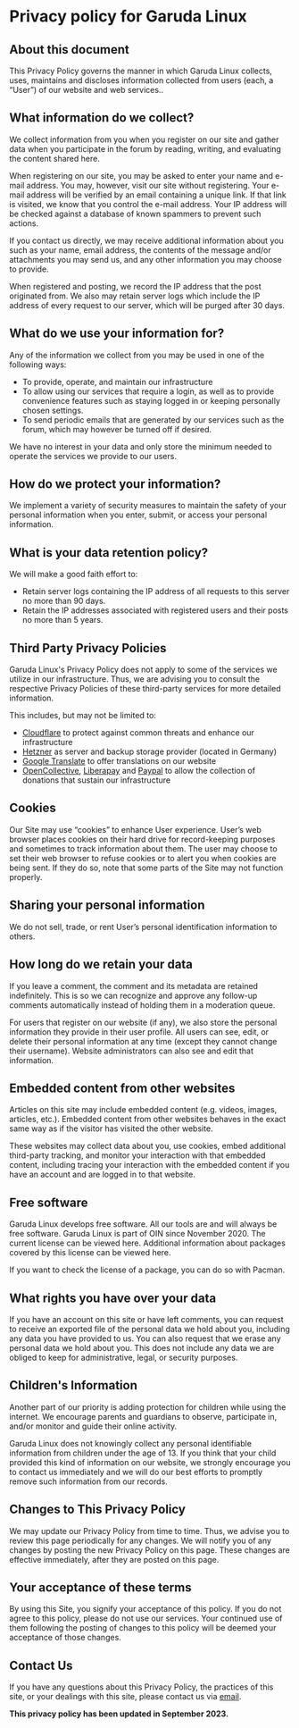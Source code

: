 # Privacy policy for Garuda Linux

## About this document

This Privacy Policy governs the manner in which Garuda Linux collects, uses, maintains and discloses information
collected from users (each, a “User”) of our website and web services..

## What information do we collect?

We collect information from you when you register on our site and gather data when you participate in the forum by
reading, writing, and evaluating the content shared here.

When registering on our site, you may be asked to enter your name and e-mail address. You may, however, visit our site
without registering. Your e-mail address will be verified by an email containing a unique link. If that link is visited,
we know that you control the e-mail address. Your IP address will be checked against a database of known spammers to
prevent such actions.

If you contact us directly, we may receive additional information about you such as your name, email address, the
contents of the message and/or attachments you may send us, and any other information you may choose to provide.

When registered and posting, we record the IP address that the post originated from. We also may retain server logs
which include the IP address of every request to our server, which will be purged after 30 days.

## What do we use your information for?

Any of the information we collect from you may be used in one of the following ways:

- To provide, operate, and maintain our infrastructure
- To allow using our services that require a login, as well as to provide convenience features such as staying logged in
  or keeping personally chosen settings.
- To send periodic emails that are generated by our services such as the forum, which may however be turned off if
  desired.

We have no interest in your data and only store the minimum needed to operate the services we provide to our users.

## How do we protect your information?

We implement a variety of security measures to maintain the safety of your personal information when you enter, submit,
or access your personal information.

## What is your data retention policy?

We will make a good faith effort to:

- Retain server logs containing the IP address of all requests to this server no more than 90 days.
- Retain the IP addresses associated with registered users and their posts no more than 5 years.

## Third Party Privacy Policies

Garuda Linux's Privacy Policy does not apply to some of the services we utilize in our infrastructure. Thus, we are
advising you to consult the respective Privacy Policies of these third-party services for more detailed information.

This includes, but may not be limited to:

- [Cloudflare](https://www.cloudflare.com/) to protect against common threats and enhance our infrastructure
- [Hetzner](www.hetzner.com/) as server and backup storage provider (located in Germany)
- [Google Translate](https://translate.google.com/) to offer translations on our website
- [OpenCollective](https://opencollective.org/), [Liberapay](https://liberapay.com/)
  and [Paypal](https://www.paypal.com/) to allow the collection of donations that sustain our infrastructure

## Cookies

Our Site may use “cookies” to enhance User experience. User’s web browser places cookies on their hard drive for
record-keeping purposes and sometimes to track information about them. The user may choose to set their web browser to
refuse cookies or to alert you when cookies are being sent. If they do so, note that some parts of the Site may not
function properly.

## Sharing your personal information

We do not sell, trade, or rent User’s personal identification information to others.

## How long do we retain your data

If you leave a comment, the comment and its metadata are retained indefinitely. This is so we can recognize and approve
any follow-up comments automatically instead of holding them in a moderation queue.

For users that register on our website (if any), we also store the personal information they provide in their user
profile. All users can see, edit, or delete their personal information at any time (except they cannot change their
username). Website administrators can also see and edit that information.

## Embedded content from other websites

Articles on this site may include embedded content (e.g. videos, images, articles, etc.). Embedded content from other
websites behaves in the exact same way as if the visitor has visited the other website.

These websites may collect data about you, use cookies, embed additional third-party tracking, and monitor your
interaction with that embedded content, including tracing your interaction with the embedded content if you have an
account and are logged in to that website.

## Free software

Garuda Linux develops free software. All our tools are and will always be free software. Garuda Linux is part of OIN
since November 2020. The current license can be viewed here. Additional information about packages covered by this
license can be viewed here.

If you want to check the license of a package, you can do so with Pacman.

## What rights you have over your data

If you have an account on this site or have left comments, you can request to receive an exported file of the personal
data we hold about you, including any data you have provided to us. You can also request that we erase any personal data
we hold about you. This does not include any data we are obliged to keep for administrative, legal, or security
purposes.

## Children's Information

Another part of our priority is adding protection for children while using the internet. We encourage parents and
guardians to observe, participate in, and/or monitor and guide their online activity.

Garuda Linux does not knowingly collect any personal identifiable information from children under the age of 13. If you
think that your child provided this kind of information on our website, we strongly encourage you to contact us
immediately and we will do our best efforts to promptly remove such information from our records.

## Changes to This Privacy Policy

We may update our Privacy Policy from time to time. Thus, we advise you to review this page periodically for any
changes. We will notify you of any
changes by posting the new Privacy Policy on this page. These changes are effective immediately, after they are posted
on this page.

## Your acceptance of these terms

By using this Site, you signify your acceptance of this policy. If you do not agree to this policy, please do not use
our services. Your continued use of them following the posting of changes to this policy will be deemed your acceptance
of those changes.

## Contact Us

If you have any questions about this Privacy Policy, the practices of this site, or your dealings with this site, please
contact us via [email](mailto:team@garudalinux.org).

**This privacy policy has been updated in September 2023.**
